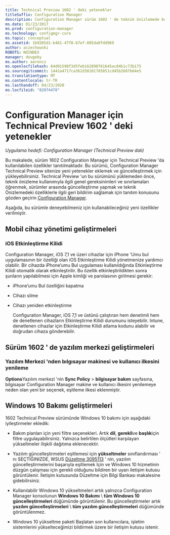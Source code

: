 ```yaml
---
title: Technical Preview 1602 ' deki yetenekler
titleSuffix: Configuration Manager
description: Configuration Manager sürüm 1602 ' de teknik önizlemede bulunan özellikler hakkında bilgi edinin.
ms.date: 01/23/2017
ms.prod: configuration-manager
ms.technology: configmgr-core
ms.topic: conceptual
ms.assetid: 1b9265d1-b461-47f8-b7ef-885da0fdd969
author: aczechowski
ROBOTS: NOINDEX
manager: dougeby
ms.author: aaroncz
ms.openlocfilehash: 64d01598f3d5feb162898761645ac84b1c73b175
ms.sourcegitcommit: 1442a4717ca362d38101785851cd45b2687b64e5
ms.translationtype: MT
ms.contentlocale: tr-TR
ms.lasthandoff: 04/23/2020
ms.locfileid: "82074478"
---
```

# <a name="capabilities-in-technical-preview-1602-for-configuration-manager"></a>Configuration Manager için Technical Preview 1602 ' deki yetenekler

*Uygulama hedefi: Configuration Manager (Technical Preview dalı)*

Bu makalede, sürüm 1602 Configuration Manager için Technical Preview 'da kullanılabilen özellikler tanıtılmaktadır. Bu sürümü, Configuration Manager Technical Preview sitenize yeni yetenekler eklemek ve güncelleştirmek için yükleyebilirsiniz. Technical Preview 'un bu sürümünü yüklemeden önce, teknik önizleme kullanımıyla ilgili genel gereksinimleri ve sınırlamaları öğrenmek, sürümler arasında güncelleştirme yapmak ve teknik Önizlemedeki özelliklerle ilgili geri bildirim sağlamak için tanıtım konusunu gözden geçirin [Configuration Manager](../../core/get-started/technical-preview.md).  

 Aşağıda, bu sürümle deneyebilmeniz için kullanabileceğiniz yeni özellikler verilmiştir.  

##  <a name="improvements-to-mobile-device-management"></a><a name="BKMK_MDM"></a>Mobil cihaz yönetimi geliştirmeleri  

### <a name="ios-activation-lock"></a>iOS Etkinleştirme Kilidi  
 Configuration Manager, iOS 7,1 ve üzeri cihazlar için iPhone 'Umu bul uygulamasının bir özelliği olan iOS Etkinleştirme Kilidi yönetmenize yardımcı olabilir. Bir cihazda iPhone’umu Bul uygulaması kullanıldığında Etkinleştirme Kilidi otomatik olarak etkinleştirilir. Bu özellik etkinleştirildikten sonra şunların yapılabilmesi için Apple kimliği ve parolasının girilmesi gerekir:  

- iPhone’umu Bul özelliğini kapatma  

- Cihazı silme  

- Cihazı yeniden etkinleştirme  

  Configuration Manager, iOS 7,1 ve üstünü çalıştıran hem denetimli hem de denetlenen cihazların Etkinleştirme Kilidi durumunu isteyebilir. Intune, denetlenen cihazlar için Etkinleştirme Kilidi atlama kodunu alabilir ve doğrudan cihaza gönderebilir.  

##  <a name="improvements-to-software-center-in-version-1602"></a><a name="BKMK_SC1601"></a>Sürüm 1602 ' de yazılım merkezi geliştirmeleri  

### <a name="refresh-pc-machine-and-user-policy-from-software-center"></a>Yazılım Merkezi 'nden bılgısayar makinesi ve kullanıcı ilkesini yenileme  
 **Options**Yazılım merkezi 'nin **Sync Policy**  >  **bilgisayar bakım** sayfasına, bilgisayar Configuration Manager makine ve kullanıcı ilkesini yenilemeye neden olan yeni bir seçenek, eşitleme ilkesi eklenmiştir.  

##  <a name="improvements-to-windows-10-servicing"></a><a name="BKMK_Win10Servicing"></a>Windows 10 Bakımı geliştirmeleri  
 1602 Technical Preview sürümünde Windows 10 bakımı için aşağıdaki iyileştirmeler ekledik:  

-   Bakım planları için yeni filtre seçenekleri.  Artık **dil**, **gerekli**ve **başlık**için filtre uygulayabilirsiniz. Yalnızca belirtilen ölçütleri karşılayan yükseltmeler ilişkili dağıtıma eklenecektir.  

-   Yazılım güncelleştirmeleri eşitlemesi için **yükseltmeler** sınıflandırması ' nı SEÇTIĞINIZDE, WSUS [Düzeltme 3095113](https://support.microsoft.com/kb/3095113) ' nin, yazılım güncelleştirmelerini başarıyla eşitlemek Için ve Windows 10 hizmetinin düzgün çalışması için gerekli olduğunu bildiren bir uyarı iletişim kutusu görüntülenir.  İletişim kutusunda Düzeltme için Bilgi Bankası makalesine gidebilirsiniz.  

-   Kullanılabilir Windows 10 yükseltmeleri artık yalnızca Configuration Manager konsolunun **Windows 10 Bakımı**  \  **tüm Windows 10 güncelleştirmeleri** düğümünde görüntülenir. Bu güncelleştirmeler artık **yazılım güncelleştirmeleri**  \  **tüm yazılım güncelleştirmeleri** düğümünde görüntülenmez.  

-   Windows 10 yükseltme paketi Başlatan son kullanıcılara, işletim sistemlerini yükselteceğimizi bildirmek üzere bir iletişim kutusu istenir.  
